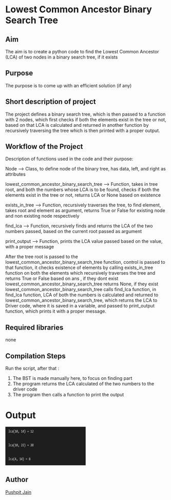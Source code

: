 
# Lowest Common Ancestor Binary Search Tree


## Aim

The aim is to create a python code to find the Lowest Common Ancestor (LCA) of two nodes in a binary search tree, if it exists


## Purpose

The purpose is to come up with an efficient solution (if any)

## Short description of project

The project defines a binary search tree, 
which is then passed to a function with 2 nodes, which first checks if both the elements exist in the tree or not,
based on that LCA is calculated and returned in another function by recursively traversing the tree
which is then printed with a proper output.

## Workflow of the Project

Description of functions used in the code and their purpose:

Node --> Class, to define node of the binary tree, has data, left, and right as attributes

lowest_common_ancestor_binary_search_tree --> Function, takes in tree root, and both the numbers whose LCA is to be found, checks if both the elements exist in the tree or not, returns LCA or None based on existence

exists_in_tree --> Function, recursively traverses the tree, to find element, takes root and element as argument, returns True or False for existing node and non existing node respectively

find_lca --> Function, recursively finds and returns the LCA of the two numbers passed, based on the current root passed as argument 

print_output --> Function, prints the LCA value passed based on the value, with a proper message

After the tree root is passed to the lowest_common_ancestor_binary_search_tree function, control is passed to that function, it checks existence of elements by calling exists_in_tree function on both the elements which recursively traverses the tree and returns True or False based on ans , 
if they dont exist lowest_common_ancestor_binary_search_tree returns None, if they exist lowest_common_ancestor_binary_search_tree calls find_lca function,
in find_lca function, LCA of both the numbers is calculated and returned to lowest_common_ancestor_binary_search_tree, which returns the LCA to Driver code,
where it is saved in a variable, and passed to print_output function, which prints it with a proper message.

## Required libraries

none 

## Compilation Steps
Run the script, after that :

 1. The BST is made manually here, to focus on finding part 
 2. The program returns the LCA calculated of the two numbers to the driver code
 3. The program then calls a function to print the output



# Output

<img width = 250 height = 120 src="../Lowest Common Ancestor Binary Search Tree/Images/lowest_common_ancestor_binary_search_tree_output1.PNG">




## Author
[Pushpit Jain](https://github.com/pushpit-J19)

